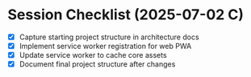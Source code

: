 # Session Checklist (2025-07-02 C)

- [x] Capture starting project structure in architecture docs
- [x] Implement service worker registration for web PWA
- [x] Update service worker to cache core assets
- [x] Document final project structure after changes
